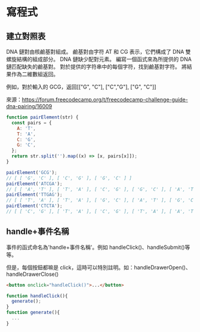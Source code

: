 # 寫程式

## 建立對照表

DNA 鏈對由核鹼基對組成。 鹼基對由字符 AT 和 CG 表示，它們構成了 DNA 雙螺旋結構的組成部分。 DNA 鏈缺少配對元素。
編寫一個函式來為所提供的 DNA 鏈匹配缺失的鹼基對。 對於提供的字符串中的每個字符，找到鹼基對字符。 將結果作為二維數組返回。

例如，對於輸入的 GCG，返回[["G", "C"], ["C","G"], ["G", "C"]]

來源：https://forum.freecodecamp.org/t/freecodecamp-challenge-guide-dna-pairing/16009

```javascript
function pairElement(str) {
  const pairs = {
    A: 'T',
    T: 'A',
    C: 'G',
    G: 'C',
  };
  return str.split('').map((x) => [x, pairs[x]]);
}

pairElement('GCG');
// [ [ 'G', 'C' ], [ 'C', 'G' ], [ 'G', 'C' ] ]
pairElement('ATCGA');
// [ [ 'A', 'T' ], [ 'T', 'A' ], [ 'C', 'G' ], [ 'G', 'C' ], [ 'A', 'T' ] ]
pairElement('TTGAG');
// [ [ 'T', 'A' ], [ 'T', 'A' ], [ 'G', 'C' ], [ 'A', 'T' ], [ 'G', 'C' ] ]
pairElement('CTCTA');
// [ [ 'C', 'G' ], [ 'T', 'A' ], [ 'C', 'G' ], [ 'T', 'A' ], [ 'A', 'T' ] ]
```

## handle+事件名稱

事件的函式命名為'handle+事件名稱'。例如 handleClick()、handleSubmit()等等。

但是，每個按鈕都嘛是 click，這時可以特別註明。如：handleDrawerOpen()、handleDrawerClose()

```html
<button onclick="handleClick()">...</button>
```

```javascript
function handleClick(){
  generate();
}
function generate(){
  ...
}
```
